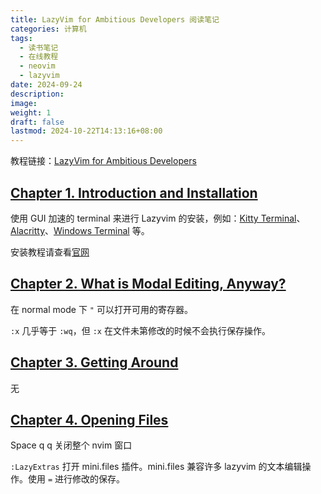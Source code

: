 ```yaml
---
title: LazyVim for Ambitious Developers 阅读笔记
categories: 计算机
tags:
  - 读书笔记
  - 在线教程
  - neovim
  - lazyvim
date: 2024-09-24
description: 
image: 
weight: 1
draft: false
lastmod: 2024-10-22T14:13:16+08:00
---
```

教程链接：[LazyVim for Ambitious Developers](https://lazyvim-ambitious-devs.phillips.codes/)

## [Chapter 1. Introduction and Installation](https://lazyvim-ambitious-devs.phillips.codes/course/chapter-1/#_introduction_and_installation)

使用 GUI 加速的 terminal 来进行 Lazyvim 的安装，例如：[Kitty Terminal](https://sw.kovidgoyal.net/kitty/)、[Alacritty](https://alacritty.org/)、[Windows Terminal](https://github.com/microsoft/terminal?tab=readme-ov-file) 等。

安装教程请查看[官网](https://www.lazyvim.org/installation)

## [Chapter 2. What is Modal Editing, Anyway?](https://lazyvim-ambitious-devs.phillips.codes/course/chapter-2/#_what_is_modal_editing_anyway)

在 normal mode 下 `"` 可以打开可用的寄存器。

`:x` 几乎等于 `:wq`，但 `:x` 在文件未第修改的时候不会执行保存操作。

## [Chapter 3. Getting Around](https://lazyvim-ambitious-devs.phillips.codes/course/chapter-3/#_getting_around)

无

## [Chapter 4. Opening Files](https://lazyvim-ambitious-devs.phillips.codes/course/chapter-4/#_opening_files)

Space q q 关闭整个 nvim 窗口

`:LazyExtras` 打开 mini.files 插件。mini.files 兼容许多 lazyvim 的文本编辑操作。使用 `=` 进行修改的保存。




